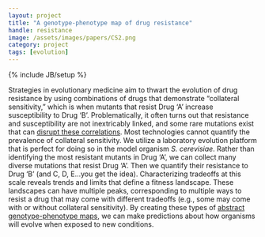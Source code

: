 ```yaml
---
layout: project
title: "A genotype-phenotype map of drug resistance"
handle: resistance
image: /assets/images/papers/CS2.png
category: project
tags: [evolution]
---
```

{% include JB/setup %}

Strategies in evolutionary medicine aim to thwart the evolution of drug resistance by using combinations of drugs that demonstrate “collateral sensitivity,” which is when mutants that resist Drug ‘A’ increase susceptibility to Drug ‘B’. Problematically, it often turns out that resistance and susceptibility are not inextricably linked, and some rare mutations exist that can [disrupt these correlations](https://kgslab.org/papers/paper/extent-of-pleiotropy). Most technologies cannot quantify the prevalence of collateral sensitivity. We utilize a laboratory evolution platform that is perfect for doing so in the model organism <i>S. cerevisiae</i>. Rather than identifying the most resistant mutants in Drug ‘A’, we can collect many diverse mutations that resist Drug ‘A’. Then we quantify their resistance to Drug ‘B’ (and C, D, E...you get the idea). Characterizing tradeoffs at this scale reveals trends and limits that define a fitness landscape. These landscapes can have multiple peaks, corresponding to multiple ways to resist a drug that may come with different tradeoffs (e.g., some may come with or without collateral sensitivity). By creating these types of [abstract genotype-phenotype maps](https://kgslab.org/papers/paper/local-modularity-global-pleiotropy), we can make predictions about how organisms will evolve when exposed to new conditions. 
